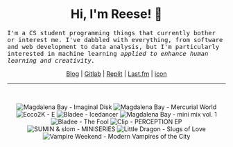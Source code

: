 <h1 align="center">Hi, I'm Reese! 👋</h1>

<p><samp>I'm a CS student programming things that currently bother or interest me. I've dabbled with everything, from software and web development to data analysis, but I'm particularly interested in machine learning <i>applied to enhance human learning and creativity.</i></p></samp>

<p align="center">
 <a href="https://renys.dev">Blog</a> | <a href="https://gitlab.com/renys">Gitlab</a> | <a href="https://replit.com/@renys">Replit</a> | <a href="https://last.fm/user/emperte">Last.fm</a> | <a href="https://picrew.me/en/image_maker/2243240">icon</a>
</p>

<hr class="dotted">
<br>
<!-- lastfm -->
<p align="center"><img src="https://lastfm.freetls.fastly.net/i/u/64s/0787b4f6e2086c763482254d375b17f0.png" title="Magdalena Bay - Imaginal Disk"> <img src="https://lastfm.freetls.fastly.net/i/u/64s/c1b18f7dd5f2b262a96288bfa2330ad2.jpg" title="Magdalena Bay - Mercurial World"> <img src="https://lastfm.freetls.fastly.net/i/u/64s/a15ce3e3c915faa4b90d6fb155359506.jpg" title="Ecco2K - E"> <img src="https://lastfm.freetls.fastly.net/i/u/64s/6893332c459d779c9e00b3a09aa31589.jpg" title="Bladee - Icedancer"> <img src="https://lastfm.freetls.fastly.net/i/u/64s/e0235ea95ea243b48cf7be0014e33255.jpg" title="Magdalena Bay - mini mix vol. 1"> <img src="https://lastfm.freetls.fastly.net/i/u/64s/3908f2ebe4c93fa21f3b0cabb066a621.jpg" title="Bladee - The Fool"> <img src="https://lastfm.freetls.fastly.net/i/u/64s/194acaa2fabddb09a8341ac05cbf8ead.jpg" title="Clip - PERCEPTION EP"> <img src="https://lastfm.freetls.fastly.net/i/u/64s/94e03ce2dc77762178794d12dfc85585.jpg" title="SUMIN & slom - MINISERIES"> <img src="https://lastfm.freetls.fastly.net/i/u/64s/fb5c33c1edb6b2331465a583d2b61e9d.png" title="Little Dragon - Slugs of Love"> <img src="https://lastfm.freetls.fastly.net/i/u/64s/b16f6605f041c9e4f4aae10812c38d9a.jpg" title="Vampire Weekend - Modern Vampires of the City"> </p>
